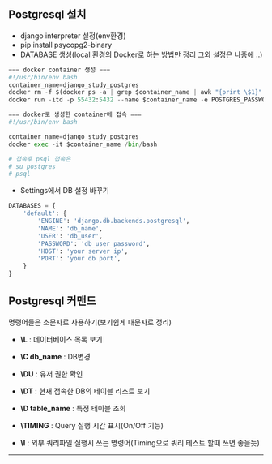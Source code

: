 **Postgresql 설치**
---
* django interpreter 설정(env환경)
* pip install psycopg2-binary
* DATABASE 생성(local 환경의 Docker로 하는 방법만 정리 그외 설정은 나중에 ..)
```python
=== docker container 생성 ===
#!/usr/bin/env bash
container_name=django_study_postgres
docker rm -f $(docker ps -a | grep $container_name | awk "{print \$1}" )
docker run -itd -p 55432:5432 --name $container_name -e POSTGRES_PASSWORD=password --restart unless-stopped postgres:13
```
```python
=== docker로 생성한 container에 접속 ===
#!/usr/bin/env bash

container_name=django_study_postgres
docker exec -it $container_name /bin/bash

# 접속후 psql 접속은
# su postgres
# psql
```

* Settings에서 DB 설정 바꾸기

```python
DATABASES = {
    'default': {
        'ENGINE': 'django.db.backends.postgresql',
        'NAME': 'db_name',
        'USER': 'db_user',
        'PASSWORD': 'db_user_password',
        'HOST': 'your server ip',
        'PORT': 'your db port',
    }
}
```

**Postgresql 커맨드**
---
명령어들은 소문자로 사용하기(보기쉽게 대문자로 정리)
* **\L** : 데이터베이스 목록 보기

* **\C db_name** : DB변경  
   
* **\DU** : 유저 권한 확인

* **\DT** : 현재 접속한 DB의 테이블 리스트 보기

* **\D table_name** : 특정 테이블 조회

* **\TIMING** : Query 실행 시간 표시(On/Off 기능)

* **\I** : 외부 쿼리파일 실행시 쓰는 명령어(Timing으로 쿼리 테스트 할때 쓰면 좋을듯)
---